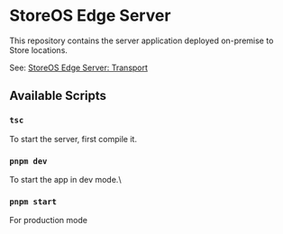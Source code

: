 # StoreOS Edge Server

This repository contains the server application deployed on-premise to Store locations.

See: [StoreOS Edge Server: Transport](https://www.notion.so/vori/StoreOS-Edge-Servers-Transport-39a4d869f2fc4d4a9770168824c74a32)

## Available Scripts

### `tsc`

To start the server, first compile it.

### `pnpm dev`

To start the app in dev mode.\

### `pnpm start`

For production mode

